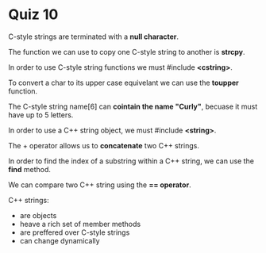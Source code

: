 # Quiz 10

C-style strings are terminated with a **null character**.

The function we can use to copy one C-style string to another is **strcpy**.

In order to use C-style string functions we must #include **\<cstring\>**.

To convert a char to its upper case equivelant we can use the **toupper** function.

The C-style string name[6] can **cointain the name "Curly"**, becuase it must have up to 5 letters.

In order to use a C++ string object, we must #include **\<string\>**.

The + operator allows us to **concatenate** two C++ strings.

In order to find the index of a substring within a C++ string, we can use the **find** method.

We can compare two C++ string using the **== operator**.

C++ strings:
* are objects
* heave a rich set of member methods
* are preffered over C-style strings
* can change dynamically